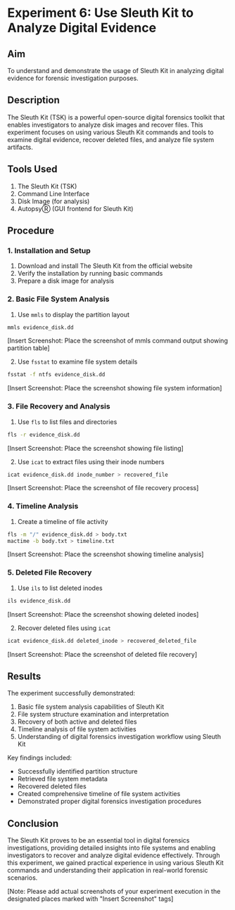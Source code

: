# Experiment 6: Use Sleuth Kit to Analyze Digital Evidence

## Aim
To understand and demonstrate the usage of Sleuth Kit in analyzing digital evidence for forensic investigation purposes.

## Description
The Sleuth Kit (TSK) is a powerful open-source digital forensics toolkit that enables investigators to analyze disk images and recover files. This experiment focuses on using various Sleuth Kit commands and tools to examine digital evidence, recover deleted files, and analyze file system artifacts.

## Tools Used
1. The Sleuth Kit (TSK)
2. Command Line Interface
3. Disk Image (for analysis)
4. AutopsyⓇ (GUI frontend for Sleuth Kit)

## Procedure

### 1. Installation and Setup
1. Download and install The Sleuth Kit from the official website
2. Verify the installation by running basic commands
3. Prepare a disk image for analysis

### 2. Basic File System Analysis
1. Use `mmls` to display the partition layout
```bash
mmls evidence_disk.dd
```
[Insert Screenshot: Place the screenshot of mmls command output showing partition table]

2. Use `fsstat` to examine file system details
```bash
fsstat -f ntfs evidence_disk.dd
```
[Insert Screenshot: Place the screenshot showing file system information]

### 3. File Recovery and Analysis
1. Use `fls` to list files and directories
```bash
fls -r evidence_disk.dd
```
[Insert Screenshot: Place the screenshot showing file listing]

2. Use `icat` to extract files using their inode numbers
```bash
icat evidence_disk.dd inode_number > recovered_file
```
[Insert Screenshot: Place the screenshot of file recovery process]

### 4. Timeline Analysis
1. Create a timeline of file activity
```bash
fls -m "/" evidence_disk.dd > body.txt
mactime -b body.txt > timeline.txt
```
[Insert Screenshot: Place the screenshot showing timeline analysis]

### 5. Deleted File Recovery
1. Use `ils` to list deleted inodes
```bash
ils evidence_disk.dd
```
[Insert Screenshot: Place the screenshot showing deleted inodes]

2. Recover deleted files using `icat`
```bash
icat evidence_disk.dd deleted_inode > recovered_deleted_file
```
[Insert Screenshot: Place the screenshot of deleted file recovery]

## Results
The experiment successfully demonstrated:

1. Basic file system analysis capabilities of Sleuth Kit
2. File system structure examination and interpretation
3. Recovery of both active and deleted files
4. Timeline analysis of file system activities
5. Understanding of digital forensics investigation workflow using Sleuth Kit

Key findings included:
- Successfully identified partition structure
- Retrieved file system metadata
- Recovered deleted files
- Created comprehensive timeline of file system activities
- Demonstrated proper digital forensics investigation procedures

## Conclusion
The Sleuth Kit proves to be an essential tool in digital forensics investigations, providing detailed insights into file systems and enabling investigators to recover and analyze digital evidence effectively. Through this experiment, we gained practical experience in using various Sleuth Kit commands and understanding their application in real-world forensic scenarios.

[Note: Please add actual screenshots of your experiment execution in the designated places marked with "Insert Screenshot" tags]
